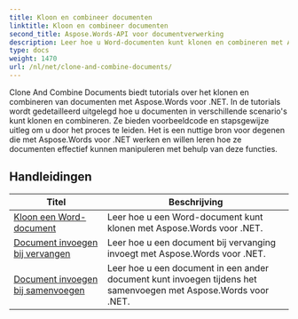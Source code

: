 ```yaml
---
title: Kloon en combineer documenten
linktitle: Kloon en combineer documenten
second_title: Aspose.Words-API voor documentverwerking
description: Leer hoe u Word-documenten kunt klonen en combineren met Aspose.Words voor .NET. Leer hoe u kopieën van documenten maakt, meerdere documenten samenvoegt tot één document, secties, kop- en voetteksten beheert.
type: docs
weight: 1470
url: /nl/net/clone-and-combine-documents/
---
```

Clone And Combine Documents biedt tutorials over het klonen en combineren van documenten met Aspose.Words voor .NET. In de tutorials wordt gedetailleerd uitgelegd hoe u documenten in verschillende scenario's kunt klonen en combineren. Ze bieden voorbeeldcode en stapsgewijze uitleg om u door het proces te leiden. Het is een nuttige bron voor degenen die met Aspose.Words voor .NET werken en willen leren hoe ze documenten effectief kunnen manipuleren met behulp van deze functies.

 ## Handleidingen
| Titel | Beschrijving |
| --- | --- |
| [Kloon een Word-document](./cloning-document/) | Leer hoe u een Word-document kunt klonen met Aspose.Words voor .NET. |
| [Document invoegen bij vervangen](./insert-document-at-replace/) | Leer hoe u een document bij vervanging invoegt met Aspose.Words voor .NET. |
| [Document invoegen bij samenvoegen](./insert-document-at-mail-merge/) | Leer hoe u een document in een ander document kunt invoegen tijdens het samenvoegen met Aspose.Words voor .NET. |